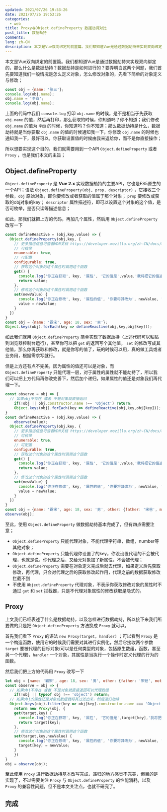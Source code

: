 ```yaml
---
updated: 2021/07/26 19:53:26
date: 2021/07/26 19:53:26
categories: 
  - web
title: Proxy与Object.defineProperty 数据劫持对比
post_title: 数据劫持
comments: 
lang: zh-CN
description: 本文是Vue双向绑定的前置篇。我们都知道Vue是通过数据劫持来实现双向绑定的，那么什么是数据劫持？数据劫持是如何进行的？要弄明白这两个问题，我们首先要知道我们一般情况是怎么定义对象，怎么修改对象的，先看下简单的对象定义与修改；上面的代码中我们  打印  的时候，是不是相当于先获取
---
```


本文是Vue双向绑定的前置篇。我们都知道Vue是通过数据劫持来实现双向绑定的，那么什么是数据劫持？数据劫持是如何进行的？要弄明白这两个问题，我们首先要知道我们一般情况是怎么定义对象，怎么修改对象的，先看下简单的对象定义与修改；

```js
const obj = {name: '张三'};
console.log(obj.name);
obj.name = '李四';
console.log(obj.name);
```

上面的代码中我们 `console.log` 打印 `obj.name` 的时候，是不是相当于先获取 `obj.name` 的值，然后再打印，那么获取的时候，你知道吗？你不知道；我们修改 `obj.name` 的值为 `李四` 的时候，你知道吗？你不知道；那么数据劫持是什么，数据劫持就是当你要取 `obj.name` 的值的时候通知我一下，你修改 `obj.name` 的时候也通知我一下，最好可以，你获取设置值的时候由我来返给你，而不是你直接操作；

所以想要实现这个目的，我们就需要用到一个API `Object.defineProperty` 或者 `Proxy` ，也是我们本文的主旨；

## Object.defineProperty

`Object.defineProperty` 是 **Vue 2.x** 实现数据劫持的主要API，它也是ES5原生的一个API；语法 `Object.defineProperty(obj, prop, descriptor)` ，它接收三个参数，`obj` 原始对象，即你要修改或者获取的值属于那个对象； `prop` 要修改或获取的obj对象的key； `descriptor` 属性描述符，即可以设置这个对象的这个值，是否可枚举，是否只读等描述信息；

如此，那我们就把上方的代码，再加几个属性，然后用 `Object.defineProperty` 改写一下

```js
const defineReactive = (obj,key,value) => {
  Object.defineProperty(obj,key, {
    // 更多描述信息可查看MDN文档 https://developer.mozilla.org/zh-CN/docs/Web/JavaScript/Reference/Global_Objects/Object/defineProperty
    // 可枚举
    enumerable: true,
    // 可配置
    configurable: true,
    // 获取这个对象的这个属性时调用这个函数
    get() {
      console.log('你正在获取', key, '属性', '它的值是',value,'我将把它的值返回给你');
      return value;
    },
    // 修改这个对象的这个属性时调用这个函数
    set(newValue) {
      console.log('你正在修改', key, '属性的值', '你要将其改为', newValue, '我来改');
      value = newValue;
    }
  })
}
const obj = {name: '霸宋', age: 18, sex: '男'};
Object.keys(obj).forEach(key => defineReactive(obj,key,obj[key]));
```

如此我们就用 `Object.defineProperty` 简单实现了数据劫持（上述代码可以粘贴到浏览器控制台运行），甚至你可以把 `get` 的返回写个其他值， `set` 的修改写成其他值，那么你再获取和修改，就是你写的值了，玩的时候可以用，真的做工具或者业务用，根据需求写就行。

但是上方还有点不完美，因为属性的值还可以是对象，而 `Object.defineProperty` 只能代理一层，对于属性的属性就不能劫持了，所以我们可以把上方代码再修改完善下，然后加个递归，如果属性的值还是对象我们再代理一下。

```js
const observe = obj => {
  // 如果obj不存在 或者 不是对象就直接返回
	if(!obj || obj.constructor.name !== 'Object') return;
	Object.keys(obj).forEach(key => defineReactive(obj,key,obj[key]));
}
const defineReactive = (obj,key,value) => {
	observe(value);
  Object.defineProperty(obj,key, {
    // 更多描述信息可查看MDN文档 https://developer.mozilla.org/zh-CN/docs/Web/JavaScript/Reference/Global_Objects/Object/defineProperty
    // 可枚举
    enumerable: true,
    // 可配置
    configurable: true,
    // 获取这个对象的这个属性时调用这个函数
    get() {
      console.log('你正在获取', key, '属性', '它的值是',value,'我将把它的值返回给你');
      return value;
    },
    // 修改这个对象的这个属性时调用这个函数
    set(newValue) {
      console.log('你正在修改', key, '属性的值', '你要将其改为', newValue, '我来改');
      value = newValue;
    }
  })
}
const obj = {name: '霸宋', age: 18, sex: '男', other: {father: '宋爸', mother: '宋妈'}};
observe(obj);
```

至此，使用 `Object.defineProperty` 做数据劫持基本完成了，但有四点需要注意；

- `Object.defineProperty` 只能代理对象，不能代理字符串，数组，number等其他对象；
- `Object.defineProperty` 只能代理你设置了的key，你没设置代理的不会被代理，也就是说，你代理之后，又给元对象加了新属性，不会被代理；
- `Object.defineProperty` 需要在对象定义完成后就去代理，如果定义后先获取修改，再代理，只会对代理之后的获取修改起作用，代理之前的数据获取修改拦截不到
- 不使用 `Object.defineProperty` 代理对象，不表示你获取修改对象的属性时不通过 `get` 和 `set` 拦截器，只是不代理对象属性的修改获取是隐式的。

## Proxy

上文我们已经表述了什么是数据劫持，以及怎样进行数据劫持，所以接下来我们所要做的只是把 `Object.defineProperty` 方法换成 `Proxy` 就可以。

首先我们看下 `Proxy` 的语法 `new Proxy(target, handler)` ；可以看到 `Proxy` 是一个构造函数，使用它的时候我们需要对其进行实例化，然后它接收两个参数 `target` 要被代理的目标对象(可以是任何类型的对象，包括原生数组，函数，甚至另一个代理)，`handler` 一个对象，其属性是当执行一个操作时定义代理的行为的函数。

然后我们把上方的代码用 `Proxy` 改写一下

```js
let obj = {name: '霸宋', age: 18, sex: '男', other: {father: '宋爸', mother: '宋妈'}};
const observe = obj => {
  // 如果obj不存在 或者 不是对象就直接返回可以代理数组
	if(!obj || typeof obj !== 'object') return;
  // 如果obj的属性还是对象或数组就将其过滤出来，然后递归劫持
  Object.keys(obj).filter(key => obj[key].constructor.name === 'Object' || obj[key].constructor.name === 'Array').forEach(key => obj[key] = observe(obj[key]))
	return new Proxy(obj, {
    get(target,key) {
      console.log('你正在获取', key, '属性', '它的值是',target[key],'我将把它的值返回给你');
      return target[key];
    },
    // 修改这个对象的这个属性时调用这个函数
    set(target,key,newValue) {
      console.log('你正在修改', key, '属性的值', '你要将其改为', newValue, '我来改');
      target[key] = newValue;
    }
	})
}
obj = observe(obj);
```

至此使用 `Proxy` 进行数据劫持基本改写完成，递归的地方感觉不完美，但目的是实现了，不过需要关注 `Proxy` 与 `Object.defineProperty` 的性能消耗，以及 `Proxy` 的兼容性问题，但不是本文关注点，也就不研究了。

## 完成

